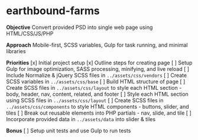 # earthbound-farms

**Objective**
Convert provided PSD into single web page using HTML/CSS/JS/PHP

**Approach**
Mobile-first, SCSS variables, Gulp for task running, and minimal libraries

**Priorities**
[x] Initial project setup
[x] Outline steps for creating page
[ ] Setup Gulp for image optimization, SASS processing, minifying, and live reload
[ ] Include Normalize & jQuery SCSS files in `../assets/css/vendors`
[ ] Create SCSS variables in `../assets/css/base`
[ ] Build HTML structure of page
[ ] Create SCSS files in `../assets/css/layout` to style each HTML section - body, header, nav, content, related, and footer
[ ] Style each HTML section using SCSS files in `../assets/css/layout`
[ ] Create SCSS files in `../assets/css/components` to style HTML components - buttons, slider, and tiles
[ ] Break out reusable elements into PHP partials - nav, slide, and tile
[ ] Incorporate provided data in `../assets/data` into slider & tiles

**Bonus**
[ ] Setup unit tests and use Gulp to run tests
